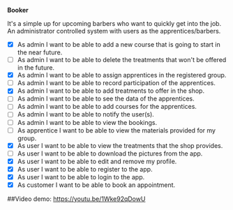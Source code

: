  **Booker**
 
It's a simple up for upcoming barbers who want to quickly get into the job.
An administrator controlled system with users as the apprentices/barbers.

- [x] As admin I want to be able to add a new course that is going to start in the near future.
- [ ] As admin I want to be able to delete the treatments that won't be offered in the future.
- [x] As admin I want to be able to assign apprentices in the registered group.
- [ ] As admin I want to be able to record participation of the apprentices.
- [x] As admin I want to be able to add treatments to offer in the shop.
- [ ] As admin I want to be able to see the data of the apprentices.
- [ ] As admin I want to be able to add courses for the apprentices.
- [ ] As admin I want to be able to notify the user(s).
- [ ] As admin I want to be able to view the bookings.
- [ ] As apprentice I want to be able to view the materials provided for my group.
- [x] As user I want to be able to view the treatments that the shop provides.
- [ ] As user I want to be able to download the pictures from the app.
- [x] As user I want to be able to edit and remove my profile.
- [x] As user I want to be able to register to the app.
- [x] As user I want to be able to login to the app.
- [x] As customer I want to be able to book an appointment.

##Video demo:
https://youtu.be/1Wke92qDowU
